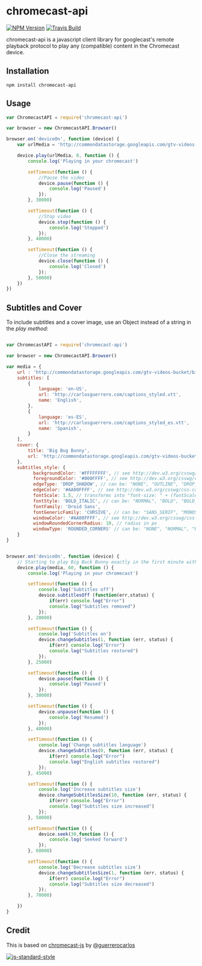 chromecast-api
=================

[![NPM Version](https://img.shields.io/travis/alxhotel/chromecast-api/master.svg)](https://travis-ci.org/alxhotel/chromecast-api)
[![Travis Build](https://travis-ci.org/alxhotel/chromecast-api.svg?branch=master)](https://travis-ci.org/alxhotel/chromecast-api)

chromecast-api is a javascript client library for googlecast's remote playback protocol to play any (compatible) content in the Chromecast device.

## Installation

	npm install chromecast-api 

## Usage

```js
var ChromecastAPI = require('chromecast-api')

var browser = new ChromecastAPI.Browser()

browser.on('deviceOn', function (device) {
	var urlMedia = 'http://commondatastorage.googleapis.com/gtv-videos-bucket/big_buck_bunny_1080p.mp4';

    device.play(urlMedia, 0, function () {
        console.log('Playing in your chromecast')

		setTimeout(function () {
			//Pause the video
			device.pause(function () {
				console.log('Paused')
			});
		}, 30000)

		setTimeout(function () {
			//Stop video
			device.stop(function () {
				console.log('Stopped')
			});
		}, 40000)

		setTimeout(function () {
			//Close the streaming
			device.close(function () {
				console.log('Closed')
			});
		}, 50000)
    })
})

```

## Subtitles and Cover

To include subtitles and a cover image, use an Object instead of a string in the *play method*:

```js

var ChromecastAPI = require('chromecast-api')

var browser = new ChromecastAPI.Browser()

var media = {
    url : 'http://commondatastorage.googleapis.com/gtv-videos-bucket/big_buck_bunny_1080p.mp4',
    subtitles: [
		{
			language: 'en-US',
			url: 'http://carlosguerrero.com/captions_styled.vtt',
			name: 'English',
		},
		{
			language: 'es-ES',
			url: 'http://carlosguerrero.com/captions_styled_es.vtt',
			name: 'Spanish',
		}
    ],
    cover: {
        title: 'Big Bug Bunny',
        url: 'http://commondatastorage.googleapis.com/gtv-videos-bucket/sample/images/BigBuckBunny.jpg'
    },
    subtitles_style: { 
          backgroundColor: '#FFFFFFFF', // see http://dev.w3.org/csswg/css-color/#hex-notation
          foregroundColor: '#000FFFF', // see http://dev.w3.org/csswg/css-color/#hex-notation
          edgeType: 'DROP_SHADOW', // can be: "NONE", "OUTLINE", "DROP_SHADOW", "RAISED", "DEPRESSED"
          edgeColor: '#AA00FFFF', // see http://dev.w3.org/csswg/css-color/#hex-notation
          fontScale: 1.5, // transforms into "font-size: " + (fontScale*100) +"%"
          fontStyle: 'BOLD_ITALIC', // can be: "NORMAL", "BOLD", "BOLD_ITALIC", "ITALIC",
          fontFamily: 'Droid Sans',
          fontGenericFamily: 'CURSIVE', // can be: "SANS_SERIF", "MONOSPACED_SANS_SERIF", "SERIF", "MONOSPACED_SERIF", "CASUAL", "CURSIVE", "SMALL_CAPITALS",
          windowColor: '#AA00FFFF', // see http://dev.w3.org/csswg/css-color/#hex-notation
          windowRoundedCornerRadius: 10, // radius in px
          windowType: 'ROUNDED_CORNERS' // can be: "NONE", "NORMAL", "ROUNDED_CORNERS"
    }
}


browser.on('deviceOn', function (device) {
	// Starting to play Big Buck Bunny exactly in the first minute with example subtitles and cover
	device.play(media, 60, function () {
		console.log('Playing in your chromecast')

		setTimeout(function () {
			console.log('Subtitles off')
			device.subtitlesOff (function(err,status) {
				if(err) console.log("Error")
				console.log("Subtitles removed")
			});
		}, 20000)

		setTimeout(function () {
			console.log('Subtitles on')
			device.changeSubtitles(1, function (err, status) {
				if(err) console.log("Error")
				console.log("Subtitles restored")
			});
		}, 25000)

		setTimeout(function () {
			device.pause(function () {
				console.log('Paused')
			});
		}, 30000)

		setTimeout(function () {
			device.unpause(function () {
				console.log('Resumed')
			});
		}, 40000)

		setTimeout(function () {
			console.log('Change subtitles language')
			device.changeSubtitles(0, function (err, status) {
				if(err) console.log("Error")
				console.log("English subtitles restored")
			});
		}, 45000)

		setTimeout(function () {
			console.log('Increase subtitles size')
			device.changeSubtitlesSize(10, function (err, status) {
				if(err) console.log("Error")
				console.log("Subtitles size increased")
			});
		}, 50000)

		setTimeout(function () {
			device.seek(30,function () {
				console.log('Seeked forward')
			});
		}, 60000)

		setTimeout(function () {
			console.log('Decrease subtitles size')
			device.changeSubtitlesSize(1, function (err, status) {
				if(err) console.log("Error")
				console.log("Subtitles size decreased")
			});
		}, 70000)

	})
}

```

## Credit
This is based on [chromecast-js](https://github.com/guerrerocarlos/chromecast-js) by [@guerrerocarlos](https://github.com/guerrerocarlos)

[![js-standard-style](https://cdn.rawgit.com/feross/standard/master/badge.svg)](https://github.com/feross/standard)

